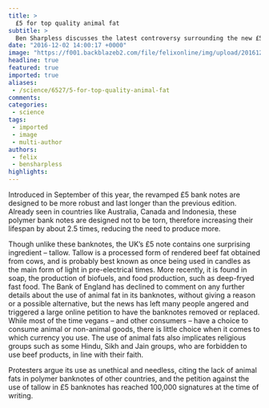 ```yaml
---
title: >
  £5 for top quality animal fat
subtitle: >
  Ben Sharpless discusses the latest controversy surrounding the new £5 note
date: "2016-12-02 14:00:17 +0000"
image: "https://f001.backblazeb2.com/file/felixonline/img/upload/201612021400-felix-five-pound-note-1775779_1920.jpg"
headline: true
featured: true
imported: true
aliases:
 - /science/6527/5-for-top-quality-animal-fat
comments:
categories:
 - science
tags:
 - imported
 - image
 - multi-author
authors:
 - felix
 - bensharpless
highlights:
---
```


Introduced in September of this year, the revamped £5 bank notes are designed to be more robust and last longer than the previous edition. Already seen in countries like Australia, Canada and Indonesia, these polymer bank notes are designed not to be torn, therefore increasing their lifespan by about 2.5 times, reducing the need to produce more.

Though unlike these banknotes, the UK’s £5 note contains one surprising ingredient – tallow.
Tallow is a processed form of rendered beef fat obtained from cows, and is probably best known as once being used in candles as the main form of light in pre-electrical times. More recently, it is found in soap, the production of biofuels, and food production, such as deep-fryed fast food.
The Bank of England has declined to comment on any further details about the use of animal fat in its banknotes, without giving a reason or a possible alternative, but the news has left many people angered and triggered a large online petition to have the banknotes removed or replaced. While most of the time vegans – and other consumers – have a choice to consume animal or non-animal goods, there is little choice when it comes to which currency you use. The use of animal fats also implicates religious groups such as some Hindu, Sikh and Jain groups, who are forbidden to use beef products, in line with their faith.

Protesters argue its use as unethical and needless, citing the lack of animal fats in polymer banknotes of other countries, and the petition against the use of tallow in £5 banknotes has reached 100,000 signatures at the time of writing.

